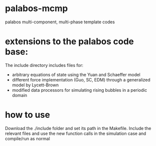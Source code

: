 # palabos-mcmp
palabos multi-component, multi-phase template codes

# extensions to the palabos code base:
The include directory includes files for:
* arbitrary equations of state using the Yuan and Schaeffer model
* different force implementation (Guo, SC, EDM) through a generalized model by Lycett-Brown
* modified data processors for simulating rising bubbles in a periodic domain

# how to use
Download the ./include folder and set its path in the Makefile. Include the relevant files and use the new function calls in the simulation case and compile/run as normal

